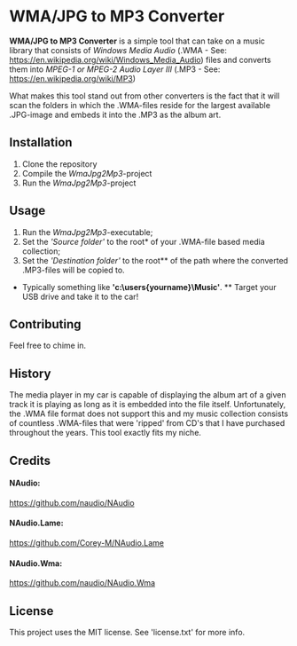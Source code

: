 # WMA/JPG to MP3 Converter

**WMA/JPG to MP3 Converter** is a simple tool that can take on a music library that consists of *Windows Media Audio* (.WMA - See: https://en.wikipedia.org/wiki/Windows_Media_Audio) files and converts them into *MPEG-1 or MPEG-2 Audio Layer III* (.MP3 - See: https://en.wikipedia.org/wiki/MP3)

What makes this tool stand out from other converters is the fact that it will scan the folders in which the .WMA-files reside for the largest available .JPG-image and embeds it into the .MP3 as the album art.

## Installation

1. Clone the repository
2. Compile the *WmaJpg2Mp3*-project
3. Run the *WmaJpg2Mp3*-project

## Usage

1. Run the *WmaJpg2Mp3*-executable;
2. Set the *'Source folder'* to the root* of your .WMA-file based media collection; 
3. Set the *'Destination folder'* to the root** of the path where the converted .MP3-files will be copied to.

* Typically something like **'c:\users\{yourname}\Music'**.
** Target your USB drive and take it to the car!

## Contributing

Feel free to chime in.

## History

The media player in my car is capable of displaying the album art of a given track it is playing as long as it is embedded into the file itself. Unfortunately, the .WMA file format does not support this and my music collection consists of countless .WMA-files that were 'ripped' from CD's that I have purchased throughout the years. This tool exactly fits my niche.

## Credits

#### NAudio:

https://github.com/naudio/NAudio

#### NAudio.Lame:

https://github.com/Corey-M/NAudio.Lame

#### NAudio.Wma:

https://github.com/naudio/NAudio.Wma

## License

This project uses the MIT license. See 'license.txt' for more info.
